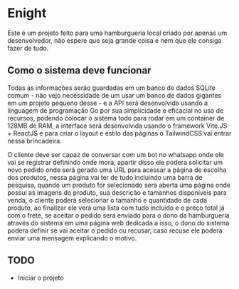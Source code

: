 # Enight

Este é um projeto feito para uma hamburgueria local criado por apenas um desenvolvedor,
não espere que seja grande coisa e nem que ele consiga fazer de tudo.

## Como o sistema deve funcionar

Todas as informações serão guardadas em um banco de dados SQLite comum - não
vejo necessidade de um usar um banco de dados gigantes em um projeto pequeno
desse - e a API será desenvolvida usando a linguagem de programação Go por sua
simplicidade e eficacial no uso de recursos, podendo colocar o sistema todo
para rodar em um container de 128MB de RAM, a interface será desenvolvida
usando o framework Vite.JS + ReactJS e para criar o layout e estilo das páginas
o TailwindCSS vai entrar nessa brincadeira.

O cliente deve ser capaz de conversar com um bot no whatsapp onde ele vai se
registrar definindo onde mora, apartir disso ele podera solicitar um novo
pedido onde será gerado uma URL para acessar a página de escolha dos produtos,
nessa página vai ter de tudo incluindo uma barra de pesquisa, quando um produto
for selecionado sera aberta uma página onde possui as imagens do produto, sua
descrição e tamanhos disponiveis para venda, o cliente poderá selecionar o
tamanho e quantidade de cada produto, ao finalizar ele verá uma lista com tudo
incluido e o preço total já com o frete, se aceitar o pedido sera enviado para
o dono da hamburgueria através do sistema em uma página web dedicada a isso, o
dono do sistema podera definir se vai aceitar o pedido ou recusar, caso recuse
ele podera enviar uma mensagem explicando o motivo.

## TODO

  - Iniciar o projeto